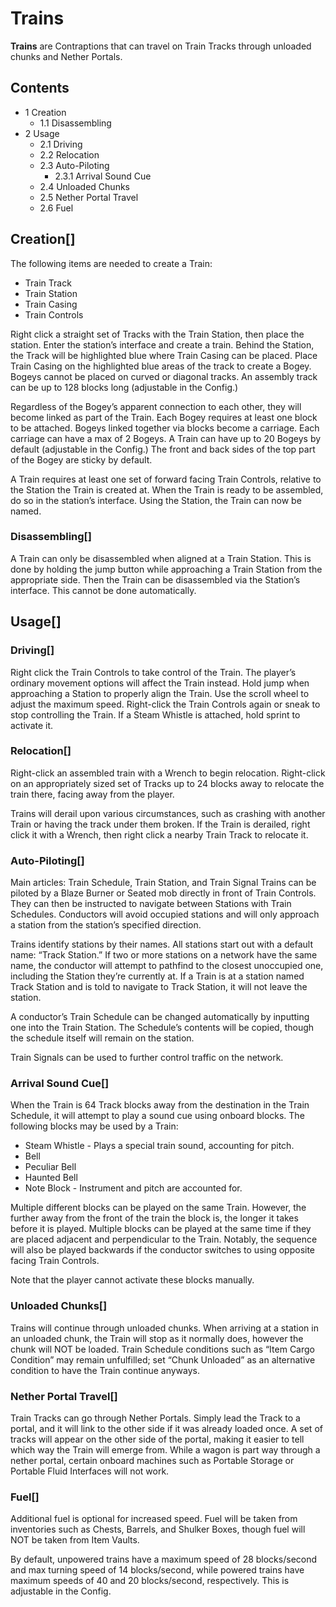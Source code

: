 # Trains

**Trains** are Contraptions that can travel on Train Tracks through unloaded chunks and Nether Portals.

## Contents

- 1 Creation
    - 1.1 Disassembling
- 2 Usage
    - 2.1 Driving
    - 2.2 Relocation
    - 2.3 Auto-Piloting
        - 2.3.1 Arrival Sound Cue
    - 2.4 Unloaded Chunks
    - 2.5 Nether Portal Travel
    - 2.6 Fuel

## Creation[]

The following items are needed to create a Train:

- Train Track
- Train Station
- Train Casing
- Train Controls

Right click a straight set of Tracks with the Train Station, then place the station. Enter the station’s interface and create a train. Behind the Station, the Track will be highlighted blue where Train Casing can be placed. Place Train Casing on the highlighted blue areas of the track to create a Bogey. Bogeys cannot be placed on curved or diagonal tracks. An assembly track can be up to 128 blocks long (adjustable in the Config.)

Regardless of the Bogey’s apparent connection to each other, they will become linked as part of the Train. Each Bogey requires at least one block to be attached. Bogeys linked together via blocks become a carriage. Each carriage can have a max of 2 Bogeys. A Train can have up to 20 Bogeys by default (adjustable in the Config.) The front and back sides of the top part of the Bogey are sticky by default.

A Train requires at least one set of forward facing Train Controls, relative to the Station the Train is created at. When the Train is ready to be assembled, do so in the station’s interface. Using the Station, the Train can now be named.

### Disassembling[]

A Train can only be disassembled when aligned at a Train Station. This is done by holding the jump button while approaching a Train Station from the appropriate side. Then the Train can be disassembled via the Station’s interface. This cannot be done automatically.

## Usage[]

### Driving[]

Right click the Train Controls to take control of the Train. The player’s ordinary movement options will affect the Train instead. Hold jump when approaching a Station to properly align the Train. Use the scroll wheel to adjust the maximum speed. Right-click the Train Controls again or sneak to stop controlling the Train. If a Steam Whistle is attached, hold sprint to activate it.

### Relocation[]

Right-click an assembled train with a Wrench to begin relocation. Right-click on an appropriately sized set of Tracks up to 24 blocks away to relocate the train there, facing away from the player.

Trains will derail upon various circumstances, such as crashing with another Train or having the track under them broken. If the Train is derailed, right click it with a Wrench, then right click a nearby Train Track to relocate it.

### Auto-Piloting[]

Main articles: Train Schedule, Train Station, and Train Signal Trains can be piloted by a Blaze Burner or Seated mob directly in front of Train Controls. They can then be instructed to navigate between Stations with Train Schedules. Conductors will avoid occupied stations and will only approach a station from the station’s specified direction.

Trains identify stations by their names. All stations start out with a default name: “Track Station.” If two or more stations on a network have the same name, the conductor will attempt to pathfind to the closest unoccupied one, including the Station they’re currently at. If a Train is at a station named Track Station and is told to navigate to Track Station, it will not leave the station.

A conductor’s Train Schedule can be changed automatically by inputting one into the Train Station. The Schedule’s contents will be copied, though the schedule itself will remain on the station.

Train Signals can be used to further control traffic on the network.

### Arrival Sound Cue[]

When the Train is 64 Track blocks away from the destination in the Train Schedule, it will attempt to play a sound cue using onboard blocks. The following blocks may be used by a Train:

- Steam Whistle - Plays a special train sound, accounting for pitch.
- Bell
- Peculiar Bell
- Haunted Bell
- Note Block - Instrument and pitch are accounted for.

Multiple different blocks can be played on the same Train. However, the further away from the front of the train the block is, the longer it takes before it is played. Multiple blocks can be played at the same time if they are placed adjacent and perpendicular to the Train. Notably, the sequence will also be played backwards if the conductor switches to using opposite facing Train Controls.

Note that the player cannot activate these blocks manually.

### Unloaded Chunks[]

Trains will continue through unloaded chunks. When arriving at a station in an unloaded chunk, the Train will stop as it normally does, however the chunk will NOT be loaded. Train Schedule conditions such as “Item Cargo Condition” may remain unfulfilled; set “Chunk Unloaded” as an alternative condition to have the Train continue anyways.

### Nether Portal Travel[]

Train Tracks can go through Nether Portals. Simply lead the Track to a portal, and it will link to the other side if it was already loaded once. A set of tracks will appear on the other side of the portal, making it easier to tell which way the Train will emerge from. While a wagon is part way through a nether portal, certain onboard machines such as Portable Storage or Portable Fluid Interfaces will not work.

### Fuel[]

Additional fuel is optional for increased speed. Fuel will be taken from inventories such as Chests, Barrels, and Shulker Boxes, though fuel will NOT be taken from Item Vaults.

By default, unpowered trains have a maximum speed of 28 blocks/second and max turning speed of 14 blocks/second, while powered trains have maximum speeds of 40 and 20 blocks/second, respectively. This is adjustable in the Config.